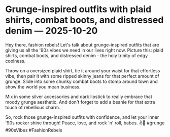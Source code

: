 # Grunge-inspired outfits with plaid shirts, combat boots, and distressed denim — 2025-10-20

Hey there, fashion rebels! Let's talk about grunge-inspired outfits that are giving us all the '90s vibes we need in our lives right now. Picture this: plaid shirts, combat boots, and distressed denim - the holy trinity of edgy coolness. 

Throw on a oversized plaid shirt, tie it around your waist for that effortless vibe, then pair it with some ripped skinny jeans for that perfect amount of grunge. Slide into some chunky combat boots to stomp around town and show the world you mean business. 

Mix in some silver accessories and dark lipstick to really embrace that moody grunge aesthetic. And don't forget to add a beanie for that extra touch of rebellious charm. 

So, rock those grunge-inspired outfits with confidence, and let your inner '90s rocker shine through! Peace, love, and rock 'n' roll, babes. ✌️🖤 #grunge #90sVibes #FashionRebels